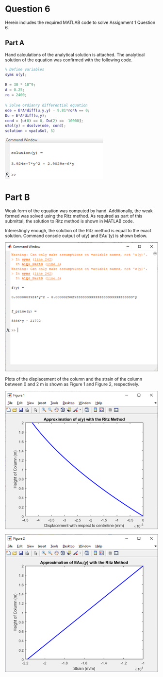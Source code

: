 # Question 6

Herein includes the required MATLAB code to solve Assignment 1 Question 6.  

## Part A
Hand calculations of the analytical solution is attached. The analytical solution of the equation was confirmed with the following code.  
```matlab
% Define variables
syms u(y); 

E = 30 * 10^9;
A = 0.25;
ro = 2400;

% Solve ordianry differential equation
ode = E*A*diff(u,y,y) - 9.81*ro*A == 0;
Du = E*A*diff(u,y);
cond = [u(0) == 0, Du(2) == -10000];
uSol(y) = dsolve(ode, cond);
solution = vpa(uSol, 5)
```

![alt text](https://github.com/k65yang/general_code/blob/master/cive422/assignment1/A1Q6_cw_A.PNG "Solution")

# Part B
Weak form of the equation was computed by hand. Additionally, the weak formed was solved using the Ritz method. As required as part of this submittal, the solution to Ritz method is shown in MATLAB code.  

Interestingly enough, the solution of the Ritz method is equal to the exact solution. Command console output of u(y) and EAu'(y) is shown below.  

![alt text](https://github.com/k65yang/general_code/blob/master/cive422/assignment1/A1Q6_output2.png "Output")  

Plots of the displacement of the column and the strain of the column between 0 and 2 m is shown as Figure 1 and Figure 2, respectively.  

![alt text](https://github.com/k65yang/general_code/blob/master/cive422/assignment1/A1Q6_F1.png "Figure 1")  

![alt text](https://github.com/k65yang/general_code/blob/master/cive422/assignment1/A1Q6_F2.png "Figure 2")  
